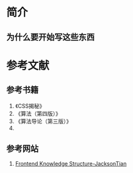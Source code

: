 # 简介
## 为什么要开始写这些东西

# 参考文献
## 参考书籍
1. 《CSS揭秘》
2. 《算法（第四版）》
3. 《算法导论（第三版）》
4. 
## 参考网站
1. [Frontend Knowledge Structure-JacksonTian](https://github.com/JacksonTian/fks)
